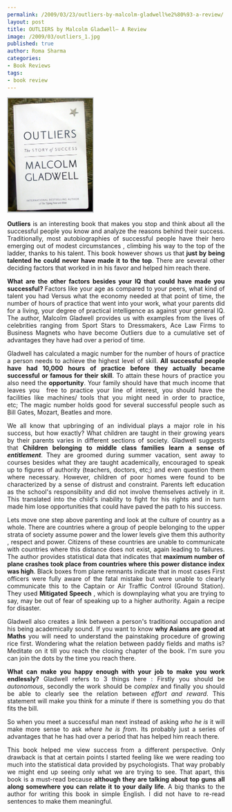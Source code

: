 ```yaml
--- 
permalink: /2009/03/23/outliers-by-malcolm-gladwell%e2%80%93-a-review/
layout: post
title: OUTLIERS by Malcolm Gladwell– A Review
image: /2009/03/outliers_1.jpg
published: true
author: Roma Sharma
categories: 
- Book Reviews
tags:
- book review
---
```

<img class="alignright size-full wp-image-1222" title="outliers_1" src="/2009/03/outliers_1.jpg" alt="outliers_1" width="200" />
<p align="justify"><strong>Outliers</strong> is an interesting book that makes you stop and think about all the successful people you know and analyze the reasons behind their success. Traditionally, most autobiographies of successful people have their hero emerging out of modest circumstances , climbing his way to the top of the ladder, thanks to his talent. This book however shows us that <strong>just by being talented he could never have made it to the top</strong>. There are several other deciding factors that worked in in his favor and helped him reach there.</p>
<p align="justify"><strong>What are the other factors besides your IQ that could have made you successful? </strong>Factors like your age as compared to your peers, what kind of talent you had Versus what the economy needed at that point of time, the number of hours of practice that went into your work, what your parents did for a living, your degree of practical intelligence as against your general IQ. The author, Malcolm Gladwell provides us with examples from the lives of celebrities ranging from Sport Stars to Dressmakers, Ace Law Firms to Business Magnets who have become Outliers due to a cumulative set of advantages they have had over a period of time.</p>
<p align="justify">Gladwell has calculated a magic number for the number of hours of practice a person needs to achieve the highest level of skill. <strong>All successful people have had 10,000 hours of practice before they actually became successful or famous for their skill</strong>. To attain these hours of practice you also need the <strong>opportunity</strong>. Your family should have that much income that leaves you  free to practice your line of interest, you should have the facilities like machines/ tools that you might need in order to practice, etc; The magic number holds good for several successful people such as Bill Gates, Mozart, Beatles and more.</p>
<p align="justify">We all know that upbringing of an individual plays a major role in his success, but how exactly? What children are taught in their growing years by their parents varies in different sections of society. Gladwell suggests that <strong>Children belonging to middle class families learn a sense of <em>entitlement</em></strong>. They are groomed during summer vacation, sent away to courses besides what they are taught academically, encouraged to speak up to figures of authority (teachers, doctors, etc;) and even question them where necessary. However, children of poor homes were found to be characterized by a sense of distrust and constraint. Parents left education as the school's responsibility and did not involve themselves actively in it. This translated into the child's inability to fight for his rights and in turn made him lose opportunities that could have paved the path to his success.</p>
<p align="justify">Lets move one step above parenting and look at the culture of country as a whole. There are countries where a group of people belonging to the upper strata of society assume power and the lower levels give them this authority , respect and power. Citizens of these countries are unable to communicate with countries where this distance does not exist, again leading to failures. The author provides statistical data that indicates that <strong>maximum number of plane crashes took place from countries where this power distance index was high</strong>. Black boxes from plane remnants indicate that in most cases First officers were fully aware of the fatal mistake but were unable to clearly communicate this to the Captain or Air Traffic Control (Ground Station). They used <strong>Mitigated Speech</strong> , which is downplaying what you are trying to say, may be out of fear of speaking up to a higher authority. Again a recipe for disaster.</p>
<p align="justify">Gladwell also creates a link between a person's traditional occupation and his being academically sound. If you want to know <strong>why Asians are good at Maths</strong> you will need to understand the painstaking procedure of growing rice first. Wondering what the relation between paddy fields and maths is? Meditate on it till you reach the closing chapter of the book. I'm sure you can join the dots by the time you reach there.</p>
<p align="justify"><strong>What can make you happy enough with your job to make you work endlessly?</strong> Gladwell refers to 3 things here : Firstly you should be <em>autonomous</em>, secondly the work should be <em>complex</em> and finally you should be able to clearly see the relation between <em>effort and reward</em>. This statement will make you think for a minute if there is something you do that fits the bill.</p>
<p align="justify">So when you meet a successful man next instead of asking <em>who he is</em> it will make more sense to ask <em>where he is from</em>. Its probably just a series of advantages that he has had over a period that has helped him reach there.</p>
<p align="justify">This book helped me view success from a different perspective. Only drawback is that at certain points I started feeling like we were reading too much into the statistical data provided by psychologists. That way probably we might end up seeing only what we are trying to see. That apart, this book is a must-read because <strong>although they are talking about top guns all along somewhere you can relate it to your daily life</strong>. A big thanks to the author for writing this book in simple English. I did not have to re-read sentences to make them meaningful.</p>
